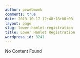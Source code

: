 ```yaml
---
author: pvwebmonk
comments: true
date: 2013-10-17 12:48:18+00:00
layout: page
slug: lower-hamlet-registration
title: Lower Hamlet Registration
wordpress_id: 3241
---
```


No Content Found
